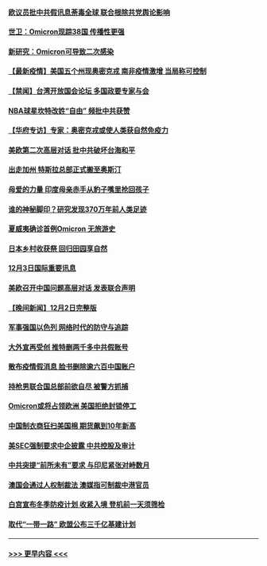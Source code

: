 #### [欧议员批中共假讯息荼毒全球 联合根除共党舆论影响](../pages/prog202/a103284313.md?t=12040200) 
#### [世卫：Omicron现踪38国 传播性更强](../pages/prog202/a103284281.md?t=12040200) 
#### [新研究：Omicron可导致二次感染](../pages/prog202/a103284402.md?t=12040200) 
#### [【最新疫情】美国五个州现奥密克戎 南非疫情激增 当局称可控制](../pages/prog202/a103284384.md?t=12040200) 
#### [【禁闻】台湾开放国会论坛 多国政要专家与会](../pages/prog202/a103284329.md?t=12040200) 
#### [NBA球星坎特改姓“自由” 频批中共获赞](../pages/prog202/a103284376.md?t=12040200) 
#### [【华府专访】专家：奥密克戎或使人类获自然免疫力](../pages/prog202/a103284344.md?t=12040200) 
#### [美欧第二次高层对话 批中共破坏台海和平](../pages/prog202/a103284288.md?t=12040200) 
#### [出走加州 特斯拉总部正式搬至奥斯汀](../pages/prog202/a103284291.md?t=12040200) 
#### [母爱的力量 印度母亲赤手从豹子嘴里抢回孩子](../pages/prog202/a103284205.md?t=12040200) 
#### [谁的神秘脚印？研究发现370万年前人类足迹](../pages/prog202/a103284202.md?t=12040200) 
#### [夏威夷确诊首例Omicron 无旅游史](../pages/prog202/a103284192.md?t=12040200) 
#### [日本乡村收获祭 回归田园享自然](../pages/prog202/a103284145.md?t=12040200) 
#### [12月3日国际重要讯息](../pages/prog202/a103284143.md?t=12040200) 
#### [美欧召开中国问题高层对话 发表联合声明](../pages/prog202/a103284087.md?t=12040200) 
#### [【晚间新闻】12月2日完整版](../pages/prog202/a103283875.md?t=12040200) 
#### [军事强国以色列 网络时代的防守与追踪](../pages/prog202/a103283733.md?t=12040200) 
#### [大外宣再受创 推特删两千多中共假账号](../pages/prog202/a103283657.md?t=12040200) 
#### [散布疫情假消息 脸书删除逾六百中国账户](../pages/prog202/a103283670.md?t=12040200) 
#### [持枪男联合国总部前欲自尽 被警方抓捕](../pages/prog202/a103283645.md?t=12040200) 
#### [Omicron或将占领欧洲 美国拒绝封锁停工](../pages/prog202/a103283674.md?t=12040200) 
#### [中国制衣商狂扫美国棉 期货飙到10年新高](../pages/prog202/a103283551.md?t=12040200) 
#### [美SEC强制要求中企披露 中共控股及审计](../pages/prog202/a103283563.md?t=12040200) 
#### [中共突提“前所未有”要求 与印尼紧张对峙数月](../pages/prog202/a103283587.md?t=12040200) 
#### [澳国会通过人权制裁法 澳媒指可制裁中港官员](../pages/prog202/a103283455.md?t=12040200) 
#### [白宫宣布冬季防疫计划 收紧入境 登机前一天须筛检](../pages/prog202/a103283330.md?t=12040200) 
#### [取代“一带一路” 欧盟公布三千亿基建计划](../pages/prog202/a103283442.md?t=12040200) 

----
#### [ >>> 更早内容 <<< ](../indexes/prog202-earlier.md)
